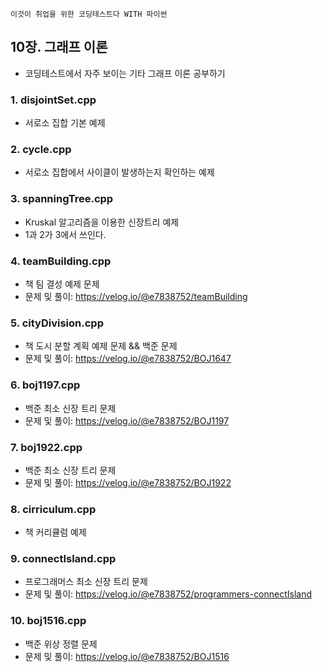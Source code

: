 `이것이 취업을 위한 코딩테스트다 WITH 파이썬`

## 10장. 그래프 이론 
- 코딩테스트에서 자주 보이는 기타 그래프 이론 공부하기

### 1. disjointSet.cpp
- 서로소 집합 기본 예제

### 2. cycle.cpp
- 서로소 집합에서 사이클이 발생하는지 확인하는 예제

### 3. spanningTree.cpp
- Kruskal 알고리즘을 이용한 신장트리 예제
- 1과 2가 3에서 쓰인다.

### 4. teamBuilding.cpp
- 책 팀 결성 예제 문제
- 문제 및 풀이: https://velog.io/@e7838752/teamBuilding

### 5. cityDivision.cpp
- 책 도시 분할 계획 예제 문제 && 백준 문제
- 문제 및 풀이: https://velog.io/@e7838752/BOJ1647

### 6. boj1197.cpp
- 백준 최소 신장 트리 문제
- 문제 및 풀이: https://velog.io/@e7838752/BOJ1197

### 7. boj1922.cpp
- 백준 최소 신장 트리 문제
- 문제 및 풀이: https://velog.io/@e7838752/BOJ1922

### 8. cirriculum.cpp
- 책 커리큘럼 예제

### 9. connectIsland.cpp
- 프로그래머스 최소 신장 트리 문제
- 문제 및 풀이: https://velog.io/@e7838752/programmers-connectIsland

### 10. boj1516.cpp
- 백준 위상 정렬 문제
- 문제 및 풀이: https://velog.io/@e7838752/BOJ1516